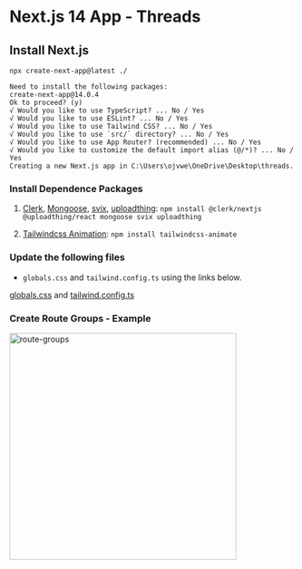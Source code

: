 # Next.js 14 App - Threads

## Install Next.js 
`npx create-next-app@latest ./`
```
Need to install the following packages:
create-next-app@14.0.4
Ok to proceed? (y)
√ Would you like to use TypeScript? ... No / Yes
√ Would you like to use ESLint? ... No / Yes
√ Would you like to use Tailwind CSS? ... No / Yes
√ Would you like to use `src/` directory? ... No / Yes
√ Would you like to use App Router? (recommended) ... No / Yes
√ Would you like to customize the default import alias (@/*)? ... No / Yes
Creating a new Next.js app in C:\Users\ojvwe\OneDrive\Desktop\threads.
```

### Install Dependence Packages
1. [Clerk](https://clerk.com/), [Mongoose](https://mongoosejs.com/), [svix](https://www.svix.com/), [uploadthing](https://www.npmjs.com/package/@uploadthing/react): `npm install @clerk/nextjs @uploadthing/react mongoose svix uploadthing`

2. [Tailwindcss Animation](https://tailwindcss.com/docs/animation#class-reference): `npm install tailwindcss-animate`

### Update the following files 
- `globals.css` and `tailwind.config.ts` using the links below.

[globals.css](https://github.com/OnelioViera/threads/blob/master/app/globals.css) and [tailwind.config.ts](https://github.com/OnelioViera/threads/blob/master/tailwind.config.ts)

### Create Route Groups - Example
<img src="./src/route-group-organisation.avif" alt="route-groups" width="400">
